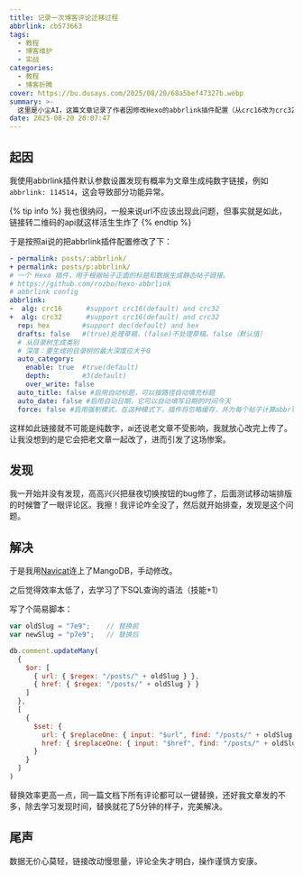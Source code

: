 ```yaml
---
title: 记录一次博客评论迁移过程
abbrlink: cb573663
tags:
  - 教程
  - 博客维护
  - 实战
categories:
  - 教程
  - 博客折腾
cover: https://bu.dusays.com/2025/08/20/68a5bef47327b.webp
summary: >-
  这里是小尘AI，这篇文章记录了作者因修改Hexo的abbrlink插件配置（从crc16改为crc32并添加前缀p）导致博客评论链接错误而几乎丢失所有评论的经历。起因是插件默认生成纯数字链接引发功能异常，修改后意外影响了旧文章的链接结构。作者通过Navicat连接MongoDB，学习SQL语法并编写脚本批量更新评论的url和href字段，高效解决了问题，强调了数据备份和操作谨慎的重要性。
date: 2025-08-20 20:07:47
---
```


## 起因

我使用abbrlink插件默认参数设置发现有概率为文章生成纯数字链接，例如``abbrlink: 114514``，这会导致部分功能异常。

{% tip info %}
我也很纳闷，一般来说url不应该出现此问题，但事实就是如此，链接转二维码的api就这样活生生炸了
{% endtip %}

于是按照ai说的把abbrlink插件配置修改了下：
```yml
- permalink: posts/:abbrlink/
+ permalink: posts/p:abbrlink/
# 一个 Hexo 插件，用于根据帖子正面的标题和数据生成静态帖子链接。
# https://github.com/rozbo/hexo-abbrlink
# abbrlink config
abbrlink:
-  alg: crc16      #support crc16(default) and crc32
+  alg: crc32      #support crc16(default) and crc32
  rep: hex        #support dec(default) and hex
  drafts: false   #(true)处理草稿，(false)不处理草稿。false（默认值）
  # 从目录树生成类别
  # 深度：要生成的目录树的最大深度应大于0
  auto_category:
    enable: true  #true(default)
    depth:        #3(default)
    over_write: false 
  auto_title: false #启用自动标题，可以按路径自动填充标题
  auto_date: false #启用自动日期，它可以自动填写日期的时间今天
  force: false #启用强制模式，在这种模式下，插件将忽略缓存，并为每个帖子计算abbrlink，即使它已经有了abbrlink。
```

这样如此链接就不可能是纯数字，ai还说老文章不受影响，我就放心改完上传了。让我没想到的是它会把老文章一起改了，进而引发了这场惨案。

## 发现

我一开始并没有发现，高高兴兴把昼夜切换按钮的bug修了，后面测试移动端排版的时候瞥了一眼评论区。我擦！我评论咋全没了，然后就开始排查，发现是这个问题。

## 解决

于是我用[Navicat](https://www.navicat.com.cn/)连上了MangoDB，手动修改。

之后觉得效率太低了，去学习了下SQL查询的语法（技能+1）

写了个简易脚本：

```js
var oldSlug = "7e9";    // 替换前
var newSlug = "p7e9";   // 替换后

db.comment.updateMany(
  { 
    $or: [
      { url: { $regex: "/posts/" + oldSlug } },
      { href: { $regex: "/posts/" + oldSlug } }
    ]
  },
  [
    {
      $set: {
        url: { $replaceOne: { input: "$url", find: "/posts/" + oldSlug, replacement: "/posts/" + newSlug } },
        href: { $replaceOne: { input: "$href", find: "/posts/" + oldSlug, replacement: "/posts/" + newSlug } }
      }
    }
  ]
)
```

替换效率更高一点，同一篇文档下所有评论都可以一键替换，还好我文章发的不多，除去学习发现时间，替换就花了5分钟的样子，完美解决。

## 尾声

数据无价心莫轻，链接改动慢思量，评论全失才明白，操作谨慎方安康。